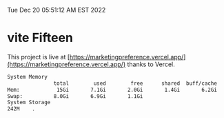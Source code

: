 Tue Dec 20 05:51:12 AM EST 2022

# vite Fifteen


This project is live at [https://marketingpreference.vercel.app/](https://marketingpreference.vercel.app/) thanks to Vercel.

```bash
System Memory
               total        used        free      shared  buff/cache   available
Mem:            15Gi       7.1Gi       2.0Gi       1.4Gi       6.2Gi       6.4Gi
Swap:          8.0Gi       6.9Gi       1.1Gi
System Storage
242M	.
